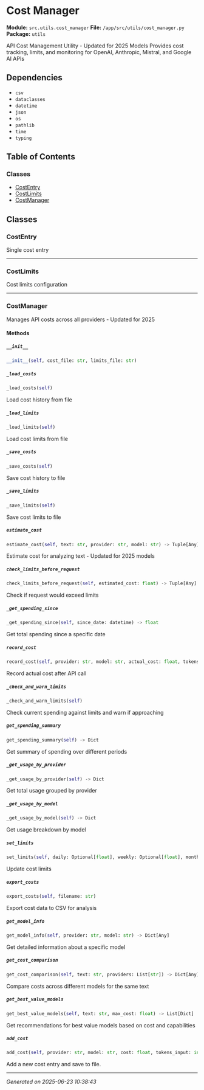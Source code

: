 # Cost Manager

**Module:** `src.utils.cost_manager`
**File:** `/app/src/utils/cost_manager.py`
**Package:** `utils`

API Cost Management Utility - Updated for 2025 Models
Provides cost tracking, limits, and monitoring for OpenAI, Anthropic, Mistral, and Google AI APIs

## Dependencies

- `csv`
- `dataclasses`
- `datetime`
- `json`
- `os`
- `pathlib`
- `time`
- `typing`

## Table of Contents

### Classes
- [CostEntry](#costentry)
- [CostLimits](#costlimits)
- [CostManager](#costmanager)

## Classes

### CostEntry

Single cost entry

---

### CostLimits

Cost limits configuration

---

### CostManager

Manages API costs across all providers - Updated for 2025

#### Methods

##### `__init__`
```python
__init__(self, cost_file: str, limits_file: str)
```

##### `_load_costs`
```python
_load_costs(self)
```

Load cost history from file

##### `_load_limits`
```python
_load_limits(self)
```

Load cost limits from file

##### `_save_costs`
```python
_save_costs(self)
```

Save cost history to file

##### `_save_limits`
```python
_save_limits(self)
```

Save cost limits to file

##### `estimate_cost`
```python
estimate_cost(self, text: str, provider: str, model: str) -> Tuple[Any]
```

Estimate cost for analyzing text - Updated for 2025 models

##### `check_limits_before_request`
```python
check_limits_before_request(self, estimated_cost: float) -> Tuple[Any]
```

Check if request would exceed limits

##### `_get_spending_since`
```python
_get_spending_since(self, since_date: datetime) -> float
```

Get total spending since a specific date

##### `record_cost`
```python
record_cost(self, provider: str, model: str, actual_cost: float, tokens_input: int, tokens_output: int, request_type: str)
```

Record actual cost after API call

##### `_check_and_warn_limits`
```python
_check_and_warn_limits(self)
```

Check current spending against limits and warn if approaching

##### `get_spending_summary`
```python
get_spending_summary(self) -> Dict
```

Get summary of spending over different periods

##### `_get_usage_by_provider`
```python
_get_usage_by_provider(self) -> Dict
```

Get total usage grouped by provider

##### `_get_usage_by_model`
```python
_get_usage_by_model(self) -> Dict
```

Get usage breakdown by model

##### `set_limits`
```python
set_limits(self, daily: Optional[float], weekly: Optional[float], monthly: Optional[float], single_request: Optional[float])
```

Update cost limits

##### `export_costs`
```python
export_costs(self, filename: str)
```

Export cost data to CSV for analysis

##### `get_model_info`
```python
get_model_info(self, provider: str, model: str) -> Dict[Any]
```

Get detailed information about a specific model

##### `get_cost_comparison`
```python
get_cost_comparison(self, text: str, providers: List[str]) -> Dict[Any]
```

Compare costs across different models for the same text

##### `get_best_value_models`
```python
get_best_value_models(self, text: str, max_cost: float) -> List[Dict]
```

Get recommendations for best value models based on cost and capabilities

##### `add_cost`
```python
add_cost(self, provider: str, model: str, cost: float, tokens_input: int, tokens_output: int, request_type: str)
```

Add a new cost entry and save to file.

---

*Generated on 2025-06-23 10:38:43*